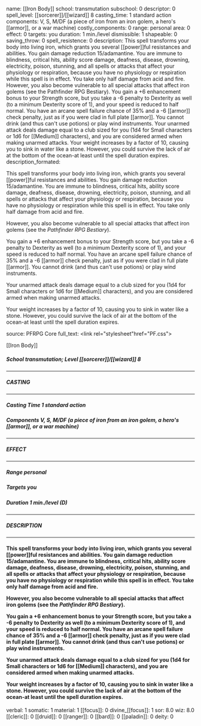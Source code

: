 name: [[Iron Body]]
school: transmutation
subschool: 0
descriptor: 0
spell_level: [[sorcerer]]/[[wizard]] 8
casting_time: 1 standard action
components: V, S, M/DF (a piece of iron from an iron golem, a hero's [[armor]], or a war machine)
costly_components: 0
range: personal
area: 0
effect: 0
targets: you
duration: 1 min./level
dismissible: 1
shapeable: 0
saving_throw: 0
spell_resistence: 0
description: This spell transforms your body into living iron, which grants you several [[power]]ful resistances and abilities. You gain damage reduction 15/adamantine. You are immune to blindness, critical hits, ability score damage, deafness, disease, drowning, electricity, poison, stunning, and all spells or attacks that affect your physiology or respiration, because you have no physiology or respiration while this spell is in effect. You take only half damage from acid and fire.  However, you also become vulnerable to all special attacks that affect iron golems (see the Pathfinder RPG Bestiary).  You gain a +6 enhancement bonus to your Strength score, but you take a -6 penalty to Dexterity as well (to a minimum Dexterity score of 1), and your speed is reduced to half normal. You have an arcane spell failure chance of 35% and a -6 [[armor]] check penalty, just as if you were clad in full plate [[armor]]. You cannot drink (and thus can't use potions) or play wind instruments.  Your unarmed attack deals damage equal to a club sized for you (1d4 for Small characters or 1d6 for [[Medium]] characters), and you are considered armed when making unarmed attacks.  Your weight increases by a factor of 10, causing you to sink in water like a stone. However, you could survive the lack of air at the bottom of the ocean-at least until the spell duration expires.
description_formated: <p>This spell transforms your body into living iron, which grants you several [[power]]ful resistances and abilities. You gain damage reduction 15/adamantine. You are immune to blindness, critical hits, ability score damage, deafness, disease, drowning, electricity, poison, stunning, and all spells or attacks that affect your physiology or respiration, because you have no physiology or respiration while this spell is in effect. You take only half damage from acid and fire.</p><p>However, you also become vulnerable to all special attacks that affect iron golems (see the <i>Pathfinder RPG Bestiary</i>).</p><p>You gain a +6 enhancement bonus to your Strength score, but you take a -6 penalty to Dexterity as well (to a minimum Dexterity score of 1), and your speed is reduced to half normal. You have an arcane spell failure chance of 35% and a -6 [[armor]] check penalty, just as if you were clad in full plate [[armor]]. You cannot drink (and thus can't use potions) or play wind instruments.</p><p>Your unarmed attack deals damage equal to a club sized for you (1d4 for Small characters or 1d6 for [[Medium]] characters), and you are considered armed when making unarmed attacks.</p><p>Your weight increases by a factor of 10, causing you to sink in water like a stone. However, you could survive the lack of air at the bottom of the ocean-at least until the spell duration expires.</p>
source: PFRPG Core
full_text: <link rel="stylesheet"href="PF.css"><div class="heading"><p class="alignleft">[[Iron Body]]</p><div style="clear: both;"></div></div><div><h5><b>School </b>transmutation; <b>Level </b>[[sorcerer]]/[[wizard]] 8</h5></div><hr/><div><h5><b>CASTING</b></h5></div><hr/><div><h5><b>Casting Time </b>1 standard action</h5><h5><b>Components </b>V, S, M/DF (a piece of iron from an iron golem, a hero's [[armor]], or a war machine)</h5></div><hr/><div><h5><b>EFFECT</b></h5></div><hr/><div><h5><b>Range </b>personal</h5><h5><b>Targets </b>you</h5><h5><b>Duration </b>1 min./level (D)</h5></div><hr/><div><h5><b>DESCRIPTION</b></h5></div><hr/><div><h4><p>This spell transforms your body into living iron, which grants you several [[power]]ful resistances and abilities. You gain damage reduction 15/adamantine. You are immune to blindness, critical hits, ability score damage, deafness, disease, drowning, electricity, poison, stunning, and all spells or attacks that affect your physiology or respiration, because you have no physiology or respiration while this spell is in effect. You take only half damage from acid and fire.</p><p>However, you also become vulnerable to all special attacks that affect iron golems (see the <i>Pathfinder RPG Bestiary</i>).</p><p>You gain a +6 enhancement bonus to your Strength score, but you take a -6 penalty to Dexterity as well (to a minimum Dexterity score of 1), and your speed is reduced to half normal. You have an arcane spell failure chance of 35% and a -6 [[armor]] check penalty, just as if you were clad in full plate [[armor]]. You cannot drink (and thus can't use potions) or play wind instruments.</p><p>Your unarmed attack deals damage equal to a club sized for you (1d4 for Small characters or 1d6 for [[Medium]] characters), and you are considered armed when making unarmed attacks.</p><p>Your weight increases by a factor of 10, causing you to sink in water like a stone. However, you could survive the lack of air at the bottom of the ocean-at least until the spell duration expires.</p></h4></div>
verbal: 1
somatic: 1
material: 1
[[focus]]: 0
divine_[[focus]]: 1
sor: 8.0
wiz: 8.0
[[cleric]]: 0
[[druid]]: 0
[[ranger]]: 0
[[bard]]: 0
[[paladin]]: 0
deity: 0
